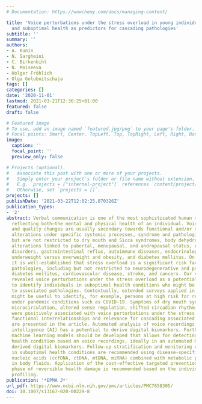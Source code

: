 ```yaml
---
# Documentation: https://wowchemy.com/docs/managing-content/

title: 'Voice perturbations under the stress overload in young individuals: phenotyping
  and suboptimal health as predictors for cascading pathologies'
subtitle: ''
summary: ''
authors:
- A. Kunin
- N. Sargheini
- C. Birkenbihl
- N. Moiseeva
- Holger Fröhlich
- Olga Golubnitschaja
tags: []
categories: []
date: '2020-11-01'
lastmod: 2021-03-21T12:36:25+01:00
featured: false
draft: false

# Featured image
# To use, add an image named `featured.jpg/png` to your page's folder.
# Focal points: Smart, Center, TopLeft, Top, TopRight, Left, Right, BottomLeft, Bottom, BottomRight.
image:
  caption: ''
  focal_point: ''
  preview_only: false

# Projects (optional).
#   Associate this post with one or more of your projects.
#   Simply enter your project's folder or file name without extension.
#   E.g. `projects = ["internal-project"]` references `content/project/deep-learning/index.md`.
#   Otherwise, set `projects = []`.
projects: []
publishDate: '2021-03-22T12:02:25.870326Z'
publication_types:
- '2'
abstract: Verbal communication is one of the most sophisticated human motor skills
  reflecting both—the mental and physical health of an individual. Voice parameters
  and quality changes are usually secondary towards functional and/or structural laryngological
  alterations under specific systemic processes, syndrome and pathologies. These include
  but are not restricted to dry mouth and Sicca syndromes, body dehydration, hormonal
  alterations linked to pubertal, menopausal, and andropausal status, respiratory
  disorders, gastrointestinal reflux, autoimmune diseases, endocrinologic disorders,
  underweight versus overweight and obesity, and diabetes mellitus. On the other hand,
  it is well-established that stress overload is a significant risk factor of cascading
  pathologies, including but not restricted to neurodegenerative and psychiatric disorders,
  diabetes mellitus, cardiovascular disease, stroke, and cancers. Our current study
  revealed voice perturbations under the stress overload as a potentially useful biomarker
  to identify individuals in suboptimal health conditions who might be strongly predisposed
  to associated pathologies. Contextually, extended surveys applied in the population
  might be useful to identify, for example, persons at high risk for respiratory complications
  under pandemic conditions such as COVID-19. Symptoms of dry mouth syndrome, disturbed
  microcirculation, altered sense regulation, shifted circadian rhythm, and low BMI
  were positively associated with voice perturbations under the stress overload. Their
  functional interrelationships and relevance for cascading associated pathologies
  are presented in the article. Automated analysis of voice recordings via artificial
  intelligence (AI) has a potential to derive digital biomarkers. Further, predictive
  machine learning models should be developed that allows for detecting a suboptimal
  health condition based on voice recordings, ideally in an automated manner using
  derived digital biomarkers. Follow-up stratification and monitoring of individuals
  in suboptimal health conditions are recommended using disease-specific cell-free
  nucleic acids (ccfDNA, ctDNA, mtDNA, miRNA) combined with metabolic patterns detected
  in body fluids. Application of the cost-effective targeted prevention within the
  phase of reversible health damage is recommended based on the individualised patient
  profiling.
publication: '*EPMA J*'
url_pdf: https://www.ncbi.nlm.nih.gov/pmc/articles/PMC7658305/
doi: 10.1007/s13167-020-00229-8
---
```

